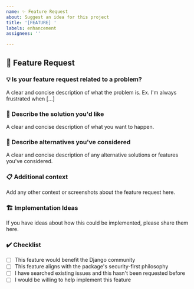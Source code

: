 ```yaml
---
name: ✨ Feature Request
about: Suggest an idea for this project
title: '[FEATURE] '
labels: enhancement
assignees: ''

---
```


## 🚀 Feature Request

### 💡 Is your feature request related to a problem?
A clear and concise description of what the problem is. Ex. I'm always frustrated when [...]

### 🎯 Describe the solution you'd like
A clear and concise description of what you want to happen.

### 🔄 Describe alternatives you've considered
A clear and concise description of any alternative solutions or features you've considered.

### 📋 Additional context
Add any other context or screenshots about the feature request here.

### 🏗️ Implementation Ideas
If you have ideas about how this could be implemented, please share them here.

### ✔️ Checklist
- [ ] This feature would benefit the Django community
- [ ] This feature aligns with the package's security-first philosophy
- [ ] I have searched existing issues and this hasn't been requested before
- [ ] I would be willing to help implement this feature
